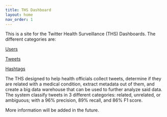 ```yaml
---
title: THS Dashboard
layout: home
nav_order: 1
---
```


This is a site for the Twitter Health Surveillance (THS) Dashboards. The different categories are:

[Users]

[Tweets]

[Hashtags]

The THS designed to help health officials collect tweets, determine if they are related with a medical condition, extract metadata out of them, and create a big data warehouse that can be used to further analyze said data. The system classify tweets in 3 different categories: related, unrelated, or ambiguous; with a 96% precision, 89% recall, and 86% F1 score.


More information will be added in the future.

[Users]: https://moisesrobles-04.github.io/ths-dashboard/user
[Tweets]: https://moisesrobles-04.github.io/ths-dashboard/Tweets
[Hashtags]: https://moisesrobles-04.github.io/ths-dashboard/hashtags

